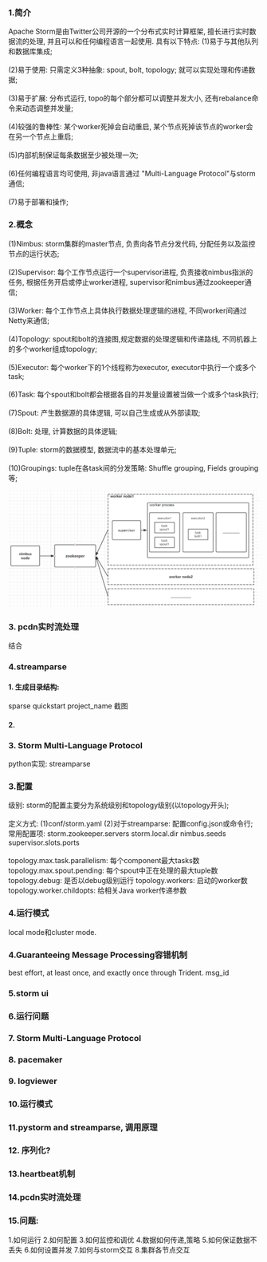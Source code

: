 ### 1.简介
Apache Storm是由Twitter公司开源的一个分布式实时计算框架, 擅长进行实时数据流的处理, 并且可以和任何编程语言一起使用.
具有以下特点:
(1)易于与其他队列和数据库集成;
<br><br>
(2)易于使用: 只需定义3种抽象: spout, bolt, topology; 就可以实现处理和传递数据;
<br><br>
(3)易于扩展: 分布式运行, topo的每个部分都可以调整并发大小, 还有rebalance命令来动态调整并发量;
<br><br>
(4)较强的鲁棒性: 某个worker死掉会自动重启, 某个节点死掉该节点的worker会在另一个节点上重启;
<br><br>
(5)内部机制保证每条数据至少被处理一次;
<br><br>
(6)任何编程语言均可使用, 非java语言通过 "Multi-Language Protocol"与storm通信;
<br><br>
(7)易于部署和操作;

### 2.概念
(1)Nimbus: storm集群的master节点, 负责向各节点分发代码, 分配任务以及监控节点的运行状态;
<br><br>
(2)Supervisor: 每个工作节点运行一个supervisor进程, 负责接收nimbus指派的任务, 根据任务开启或停止worker进程, supervisor和nimbus通过zookeeper通信;
<br><br>
(3)Worker: 每个工作节点上具体执行数据处理逻辑的进程, 不同worker间通过Netty来通信;
<br><br>
(4)Topology: spout和bolt的连接图,规定数据的处理逻辑和传递路线, 不同机器上的多个worker组成topology;
<br><br>
(5)Executor: 每个worker下的1个线程称为executor, executor中执行一个或多个task;
<br><br>
(6)Task: 每个spout和bolt都会根据各自的并发量设置被当做一个或多个task执行;
<br><br>
(7)Spout: 产生数据源的具体逻辑, 可以自己生成或从外部读取;
<br><br>
(8)Bolt: 处理, 计算数据的具体逻辑;
<br><br>
(9)Tuple: storm的数据模型, 数据流中的基本处理单元;
<br><br>
(10)Groupings: tuple在各task间的分发策略: Shuffle grouping, Fields grouping等;

![storm1](/assets/storm1.png)

### 3. pcdn实时流处理
结合

### 4.streamparse
#### 1. 生成目录结构:
sparse quickstart project_name
截图
#### 2.

### 3. Storm Multi-Language Protocol
python实现: streamparse
### 3.配置
级别: storm的配置主要分为系统级别和topology级别(以topology开头);
<br><br>
定义方式:
(1)conf/storm.yaml
(2)对于streamparse: 配置config.json或命令行;
常用配置项:
storm.zookeeper.servers
storm.local.dir
nimbus.seeds
supervisor.slots.ports
<br><br>
topology.max.task.parallelism: 每个component最大tasks数
topology.max.spout.pending: 每个spout中正在处理的最大tuple数
topology.debug: 是否以debug级别运行
topology.workers: 启动的worker数
topology.worker.childopts: 给相关Java worker传递参数

### 4.运行模式
local mode和cluster mode.

### 4.Guaranteeing Message Processing容错机制
best effort, at least once, and exactly once through Trident.
msg_id

### 5.storm ui


### 6.运行问题

### 7. Storm Multi-Language Protocol

### 8. pacemaker

### 9. logviewer

### 10.运行模式

### 11.pystorm and streamparse, 调用原理

### 12. 序列化?

### 13.heartbeat机制

### 14.pcdn实时流处理

### 15.问题:
1.如何运行
2.如何配置
3.如何监控和调优
4.数据如何传递,策略
5.如何保证数据不丢失
6.如何设置并发
7.如何与storm交互
8.集群各节点交互
